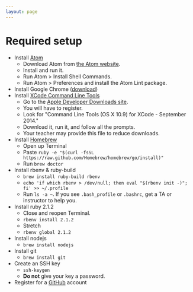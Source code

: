 ```yaml
---
layout: page
---
```


# Required setup

* Install [Atom](atom.html)
  * Download Atom from [the Atom website](https://atom.io/).
  * Install and run it.
  * Run Atom > Install Shell Commands.
  * Run Atom > Preferences and install the Atom Lint package.
* Install Google Chrome ([download](https://www.google.com/intl/en/chrome/browser/))
* Install [XCode Command Line Tools](xcode.html)
    * Go to the [Apple Developer Downloads site](https://developer.apple.com/downloads/).
    * You will have to register.
    * Look for "Command Line Tools (OS X 10.9) for XCode - September 2014."
    * Download it, run it, and follow all the prompts.
    * Your teacher may provide this file to reduce downloads.
* Install [Homebrew](homebrew.html)
    * Open up Terminal
    * Paste `ruby -e "$(curl -fsSL https://raw.github.com/Homebrew/homebrew/go/install)"`
    * Run `brew doctor`
* Install rbenv & ruby-build
    * `brew install ruby-build rbenv`
    * `echo 'if which rbenv > /dev/null; then eval "$(rbenv init -)"; fi' >> ~/.profile`
    * Run `ls -a ~`. If you see `.bash_profile` or `.bashrc`, get a TA or instructor to help you.
* Install ruby 2.1.2
    * Close and reopen Terminal.
    * `rbenv install 2.1.2`
    * Stretch
    * `rbenv global 2.1.2`
* Install nodejs
    * `brew install nodejs`
* Install git
    * `brew install git`
* Create an SSH key
    * `ssh-keygen`
    * __Do not__ give your key a password.
* Register for a [GitHub](https://github.com) account
